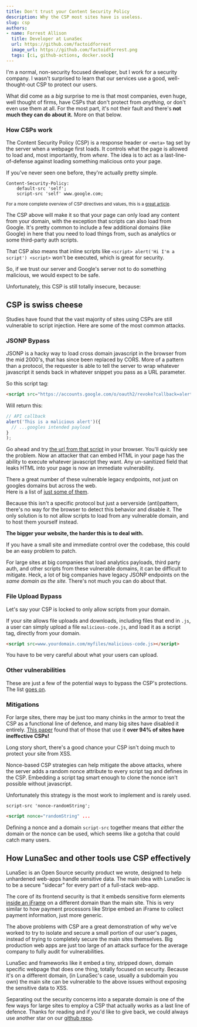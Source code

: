 ```yaml
---
title: Don't trust your Content Security Policy
description: Why the CSP most sites have is useless.
slug: csp
authors:
- name: Forrest Allison
  title: Developer at LunaSec
  url: https://github.com/factoidforrest
  image_url: https://github.com/factoidforrest.png
  tags: [ci, github-actions, docker.sock]
---
```

<!--
  ~ Copyright by LunaSec (owned by Refinery Labs, Inc)
  ~
  ~ Licensed under the Creative Commons Attribution-ShareAlike 4.0 International
  ~ (the "License"); you may not use this file except in compliance with the
  ~ License. You may obtain a copy of the License at
  ~
  ~ https://creativecommons.org/licenses/by-sa/4.0/legalcode
  ~
  ~ See the License for the specific language governing permissions and
  ~ limitations under the License.
  ~
-->

I'm a normal, non-security focused developer, but I work for a security company.  I wasn't surprised to learn that our 
services use a good, well-thought-out CSP to protect our users. 

What did come as a *big* surprise to me is that most companies, even huge, well thought of firms, have CSPs that don't
protect from *anything*, or don't even use them at all. For the most part, it's not their fault and there's **not much they can do
about it.**  More on that below.

### How CSPs work

The Content Security Policy (CSP) is a response header or `<meta>` tag set by the server when a webpage first loads.  It controls 
what the page is allowed to load and, most importantly, from _where_.  The idea is to act as a last-line-of-defense against
 loading something malicious onto your page.  

If you've never seen one before, they're actually pretty simple.

```text title="Example small CSP"
Content-Security-Policy: 
    default-src 'self'; 
    script-src 'self' www.google.com;
```

<sub>For a more complete overview of CSP directives and values, this is a <a href="https://www.arridae.com/blogs/bypass-csp.php">great article</a>.</sub>  



The CSP above will make it so that your page can only load any content from your domain, with the exception that scripts can also load from
Google. It's pretty common to include a few additional domains (like Google) in here that you need to load things from,
such as analytics or some third-party auth scripts.  

That CSP also means that inline scripts like `<script> alert('Hi I'm a script') <script>` won't be executed, which is great for security.

So, if we trust our server and Google's server not to do something malicious, we would expect to be safe.  

Unfortunately, this CSP is still totally insecure, because:

## CSP is swiss cheese
Studies have found that the vast majority of sites using CSPs are still vulnerable to script injection.  Here are some of the most common attacks.
### JSONP Bypass
JSONP is a hacky way to load cross domain javascript in the browser from the mid 2000's, that has since been replaced by CORS.  More of a pattern than a protocol, 
the requester is able to tell the server to wrap whatever javascript it sends back in whatever snippet you pass as a URL parameter.

So this script tag:
```html
<script src="https://accounts.google.com/o/oauth2/revoke?callback=alert('This is a malicious alert')"></script>
```
Will return this:
```javascript
// API callback
alert('This is a malicious alert')({
  // ...googles intended payload
}
);
```

Go ahead and try [the url from that script](<https://accounts.google.com/o/oauth2/revoke?callback=alert('This is a malicious alert')>) in your browser.
You'll quickly see the problem.  Now an attacker that can embed HTML in your page has
the ability to execute whatever javascript they want. Any un-sanitized field that leaks HTML into your page is now an immediate vulnerability.

There a great number of these vulnerable legacy endpoints, not just on googles domains but across the web.  
Here is a list of [just some of them](https://github.com/zigoo0/JSONBee/blob/master/jsonp.txt).

Because this isn't a specific protocol but just a serverside (anti)pattern, there's no way for the browser
to detect this behavior and disable it.  The only solution is to not allow scripts to load from any vulnerable domain, and 
to host them yourself instead.

 **The bigger your website, the harder this is to deal with.**

If you have a small site and immediate control over the codebase, this could be an easy problem to patch.

For large sites at big companies that load analytics payloads, third party auth, and other scripts from these vulnerable domains, it can be 
difficult to mitigate.  Heck, a lot of big companies have legacy JSONP endpoints on the _same domain as the site._  There's not much you can do about that.

### File Upload Bypass
Let's say your CSP is locked to only allow scripts from your domain.  

If your site allows file uploads and downloads, including files that end in `.js`, a user can simply upload a file `malicious-code.js`,
and load it as a script tag, directly from your domain. 

```html
<script src=www.yourdomain.com/myfiles/malicious-code.js></script>
```

You have to be very careful about what your users can upload.  

### Other vulnerabilities
These are just a few of the potential ways to bypass the CSP's protections.
The list [goes on](https://book.hacktricks.xyz/pentesting-web/content-security-policy-csp-bypass).

### Mitigations
For large sites, there may be just too many chinks in the armor to treat the CSP as a functional line of defence, and many big sites have disabled it entirely. 
[This paper](https://research.google/pubs/pub45542/) found that of those that use it **over 94% of sites have ineffective CSPs!**

Long story short, there's a good chance your CSP isn't doing much to protect your site from XSS.

Nonce-based CSP strategies can help mitigate the above attacks, where the server adds a random nonce attribute to every script tag and defines in the CSP.
Embedding a script tag smart enough to clone the nonce isn't possible without javascript.  

Unfortunately this strategy is the most work to implement and is rarely used. 

```text title=CSP
script-src 'nonce-randomString';
```

```html title="Script Tag"
<script nonce="randomString" ...
```

Defining a nonce and a domain `script-src` together means that _either_ the domain or the nonce can be used, which seems like a
gotcha that could catch many users.

## How LunaSec and other tools use CSP effectively
LunaSec is an Open Source security product we wrote, designed to help unhardened web-apps handle sensitive data. The main 
idea with LunaSec is to be a secure "sidecar" for every part of a full-stack web-app. 

The core of its frontend security is that it 
embeds sensitive form elements [inside an iFrame](https://www.lunasec.io/docs/pages/how-it-works/secure-components/) on a different domain than the main site.
This is very similar to how payment processors like Stripe embed an iFrame to collect payment information, just more generic.  

The above problems with CSP are a great demonstration of why we've worked to try to isolate and secure a small portion of our user's pages, 
instead of trying to completely secure the main sites themselves.  Big production web apps are just too large of an attack surface
for the average company to fully audit for vulnerabilities.

LunaSec and frameworks like it embed a tiny, stripped down, domain specific webpage that does one thing, totally focused on security.
Because it's on a different domain, (in LunaSec's case, usually a subdomain you own) the main site can be vulnerable to the above issues without 
exposing the sensitive data to XSS.  

Separating out the security concerns into a separate domain is one of the few ways for large sites to employ a CSP that actually
works as a last line of defence.  Thanks for reading and if you'd like to give back, we could always use another star on our [github repo](www.github.com/lunasec-io/lunasec).